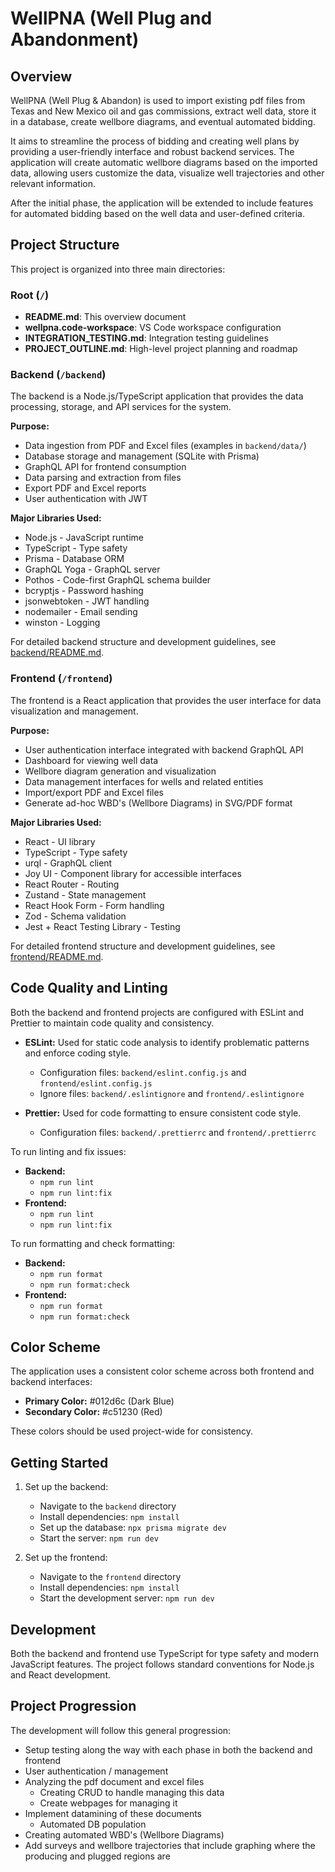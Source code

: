 # WellPNA (Well Plug and Abandonment)

## Overview

WellPNA (Well Plug & Abandon) is used to import existing pdf files from Texas and New Mexico oil and gas commissions, extract well data, store it in a database, create wellbore diagrams, and eventual automated bidding.

It aims to streamline the process of bidding and creating well plans by providing a user-friendly interface and robust backend services. The application will create automatic wellbore diagrams based on the imported data, allowing users customize the data, visualize well trajectories and other relevant information.

After the initial phase, the application will be extended to include features for automated bidding based on the well data and user-defined criteria.

## Project Structure

This project is organized into three main directories:

### Root (`/`)

- **README.md**: This overview document
- **wellpna.code-workspace**: VS Code workspace configuration
- **INTEGRATION_TESTING.md**: Integration testing guidelines
- **PROJECT_OUTLINE.md**: High-level project planning and roadmap

### Backend (`/backend`)

The backend is a Node.js/TypeScript application that provides the data processing, storage, and API services for the system.

**Purpose:**
- Data ingestion from PDF and Excel files (examples in `backend/data/`)
- Database storage and management (SQLite with Prisma)
- GraphQL API for frontend consumption
- Data parsing and extraction from files
- Export PDF and Excel reports
- User authentication with JWT

**Major Libraries Used:**
- Node.js - JavaScript runtime
- TypeScript - Type safety
- Prisma - Database ORM
- GraphQL Yoga - GraphQL server
- Pothos - Code-first GraphQL schema builder
- bcryptjs - Password hashing
- jsonwebtoken - JWT handling
- nodemailer - Email sending
- winston - Logging

For detailed backend structure and development guidelines, see [backend/README.md](backend/README.md).

### Frontend (`/frontend`)

The frontend is a React application that provides the user interface for data visualization and management.

**Purpose:**
- User authentication interface integrated with backend GraphQL API
- Dashboard for viewing well data
- Wellbore diagram generation and visualization
- Data management interfaces for wells and related entities
- Import/export PDF and Excel files
- Generate ad-hoc WBD's (Wellbore Diagrams) in SVG/PDF format

**Major Libraries Used:**
- React - UI library
- TypeScript - Type safety
- urql - GraphQL client
- Joy UI - Component library for accessible interfaces
- React Router - Routing
- Zustand - State management
- React Hook Form - Form handling
- Zod - Schema validation
- Jest + React Testing Library - Testing

For detailed frontend structure and development guidelines, see [frontend/README.md](frontend/README.md).

## Code Quality and Linting

Both the backend and frontend projects are configured with ESLint and Prettier to maintain code quality and consistency.

- **ESLint:** Used for static code analysis to identify problematic patterns and enforce coding style.
  - Configuration files: `backend/eslint.config.js` and `frontend/eslint.config.js`
  - Ignore files: `backend/.eslintignore` and `frontend/.eslintignore`

- **Prettier:** Used for code formatting to ensure consistent code style.
  - Configuration files: `backend/.prettierrc` and `frontend/.prettierrc`

To run linting and fix issues:

- **Backend:**
  - `npm run lint`
  - `npm run lint:fix`
- **Frontend:**
  - `npm run lint`
  - `npm run lint:fix`

To run formatting and check formatting:

- **Backend:**
  - `npm run format`
  - `npm run format:check`
- **Frontend:**
  - `npm run format`
  - `npm run format:check`

## Color Scheme

The application uses a consistent color scheme across both frontend and backend interfaces:

- **Primary Color:** #012d6c (Dark Blue)
- **Secondary Color:** #c51230 (Red)

These colors should be used project-wide for consistency.

## Getting Started

1. Set up the backend:
   - Navigate to the `backend` directory
   - Install dependencies: `npm install`
   - Set up the database: `npx prisma migrate dev`
   - Start the server: `npm run dev`

2. Set up the frontend:
   - Navigate to the `frontend` directory
   - Install dependencies: `npm install`
   - Start the development server: `npm run dev`

## Development

Both the backend and frontend use TypeScript for type safety and modern JavaScript features. The project follows standard conventions for Node.js and React development.

## Project Progression

The development will follow this general progression:

- Setup testing along the way with each phase in both the backend and frontend
- User authentication / management
- Analyzing the pdf document and excel files
  - Creating CRUD to handle managing this data
  - Create webpages for managing it
- Implement datamining of these documents
  - Automated DB population
- Creating automated WBD's (Wellbore Diagrams)
- Add surveys and wellbore trajectories that include graphing where the producing and plugged regions are
